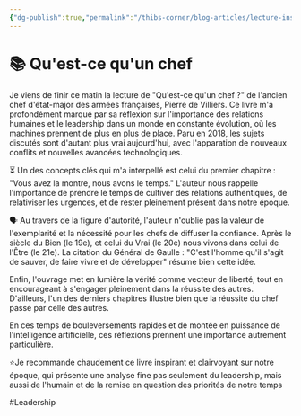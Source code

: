 ```yaml
---
{"dg-publish":true,"permalink":"/thibs-corner/blog-articles/lecture-inspirante/qu-est-ce-qu-un-chef/","noteIcon":""}
---
```


# 📚 Qu'est-ce qu'un chef

Je viens de finir ce matin la lecture de "Qu'est-ce qu'un chef ?" de l'ancien chef d'état-major des armées françaises, Pierre de Villiers. Ce livre m'a profondément marqué par sa réflexion sur l'importance des relations humaines et le leadership dans un monde en constante évolution, où les machines prennent de plus en plus de place. Paru en 2018, les sujets discutés sont d'autant plus vrai aujourd'hui, avec l'apparation de nouveaux conflits et nouvelles avancées technologiques. 

⏳ Un des concepts clés qui m'a interpellé est celui du premier chapitre : "Vous avez la montre, nous avons le temps." L'auteur nous rappelle l'importance de prendre le temps de cultiver des relations authentiques, de relativiser les urgences, et de rester pleinement présent dans notre époque.  
  
🗣️ Au travers de la figure d'autorité, l'auteur n'oublie pas la valeur de l'exemplarité et la nécessité pour les chefs de diffuser la confiance. Après le siècle du Bien (le 19e), et celui du Vrai (le 20e) nous vivons dans celui de l'Être (le 21e). La citation du Général de Gaulle : "C'est l'homme qu'il s'agit de sauver, de faire vivre et de développer" résume bien cette idée.  
  
Enfin, l'ouvrage met en lumière la vérité comme vecteur de liberté, tout en encourageant à s'engager pleinement dans la réussite des autres. D'ailleurs, l'un des derniers chapitres illustre bien que la réussite du chef passe par celle des autres.  
  
En ces temps de bouleversements rapides et de montée en puissance de l'intelligence artificielle, ces réflexions prennent une importance autrement particulière.  
  
⭐Je recommande chaudement ce livre inspirant et clairvoyant sur notre époque, qui présente une analyse fine pas seulement du leadership, mais aussi de l'humain et de la remise en question des priorités de notre temps

#Leadership 